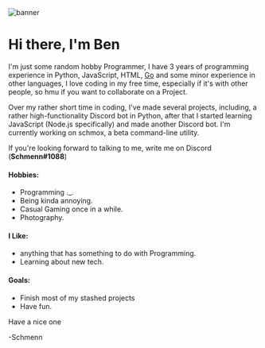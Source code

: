  [golang]: https://golang.org/

<img alt="banner" src="https://media.discordapp.net/attachments/755111236680548405/761311591974043658/logo-banner-blur.png?width=1440&height=504" />

# Hi there, I'm Ben

I'm just some random hobby Programmer, I have 3 years of programming experience in Python, JavaScript, HTML, [Go][golang] and some minor experience in other languages, I love coding in my free time, especially if it's with other people, so hmu if you want to collaborate on a Project.

Over my rather short time in coding, I've made several projects, including, a rather high-functionality Discord bot in Python, after that I started learning JavaScript (Node.js specifically) and made another Discord bot. I'm currently working on schmox, a beta command-line utility.

If you're looking forward to talking to me, write me on Discord (**Schmenn#1088**)


#### Hobbies:

* Programming ._.
* Being kinda annoying.
* Casual Gaming once in a while.
* Photography.

#### I Like:

* anything that has something to do with Programming.
* Learning about new tech.

#### Goals:

* Finish most of my stashed projects
* Have fun.

Have a nice one

-Schmenn
